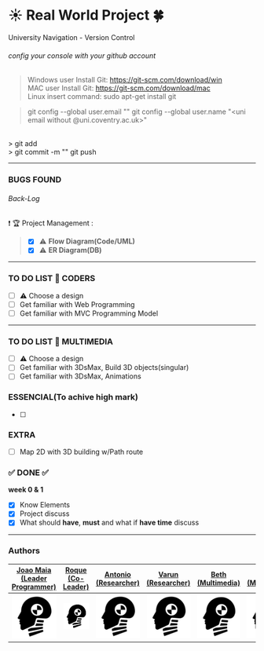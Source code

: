 # :sunny: Real World Project :four_leaf_clover:
University Navigation - Version Control 

###### config your console with your github account
> Windows user Install Git: https://git-scm.com/download/win<br>
> MAC user Install Git: https://git-scm.com/download/mac<br>
> Linux insert command: sudo apt-get install git<br>

> git config --global user.email "<uni email>"
> git config --global user.name "<uni email without @uni.coventry.ac.uk>"
<br>
> git add <name file to add (your edited file(s) )> <br>
> git commit -m "<text, write something about you have done(Good pratice)>"
git push

---

### BUGS FOUND




###### Back-Log


:exclamation: :trophy: Project Management :
> - [x] :warning: __Flow Diagram(Code/UML)__ 
> - [x] :warning: __ER Diagram(DB)__ 

---
### TO DO LIST :metal: CODERS
- [ ] :warning: Choose a design
- [ ] Get familiar with Web Programming
- [ ] Get familiar with MVC Programming Model

---
### TO DO LIST :seedling: MULTIMEDIA
- [ ] :warning: Choose a design
- [ ] Get familiar with 3DsMax, Build 3D objects(singular)
- [ ] Get familiar with 3DsMax, Animations

### ESSENCIAL(To achive high mark)
- [ ] 

### EXTRA 

- [ ] Map 2D with 3D building w/Path route


### :white_check_mark: DONE :white_check_mark: 
__week 0 & 1__
- [x] Know Elements 
- [x] Project discuss 
- [x] What should __have__, __must__ and what if __have time__ discuss
---




### Authors

|  [Joao Maia <br> (Leader Programmer)](https://github.coventry.ac.uk/deoiveij/)  |  [Roque <br> (Co-Leader)](https://github.coventry.ac.uk/cardosoa)  | [Antonio <br> (Researcher)](https://github.coventry.ac.uk/belezama)  | [Varun <br> (Researcher)](https://github.coventry.ac.uk/mamtaniv)  | [Beth <br> (Multimedia)](https://github.coventry.ac.uk/kitchenb)  |[Edward <br> (Multimedia)](https://github.coventry.ac.uk/kitchenb) | [kristiana <br> (Multimedia)](https://github.coventry.ac.uk/druseikk)  |
| ------------- | ------------- | ------------- | ------------- | ------------- | ------------- | ------------- |
| <a href="^^"><img src="dummy.png" width="100"></a> | <a href="^^"><img src="dummy.png" width="100"></a>  | <a href="^^"><img src="dummy.png" width="100"></a>  | <a href="^^"><img src="dummy.png" width="100"></a>  | <a href="^^"><img src="dummy.png" width="100"></a>  | <a href="^^"><img src="dummy.png" width="100"></a>  | <a href="^^"><img src="dummy.png" width="100"></a> |
